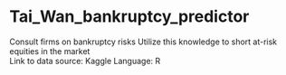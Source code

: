 # Tai_Wan_bankruptcy_predictor
Consult firms on bankruptcy risks
Utilize this knowledge to short at-risk equities in the market  
Link to data source: Kaggle
Language: R
